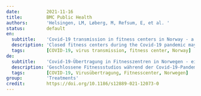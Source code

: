 ```yaml
---
date:          2021-11-16
title:         BMC Public Health
authors:       'Helsingen, LM, Løberg, M, Refsum, E, et al. '
status:        default
en:
  subtitle:    'Covid-19 transmission in fitness centers in Norway - a randomized trial'
  description: 'Closed fitness centers during the Covid-19 pandemic may negatively impact health and wellbeing. We assessed whether training at fitness centers increases the risk of SARS-CoV-2 virus infection. In a two-group parallel randomized controlled trial, fitness center members aged 18 to 64 without Covid-19-relevant comorbidities, were randomized to access to training at a fitness center or no-access. Fitness centers applied physical distancing (1 m for floor exercise, 2 m for high-intensity classes) and enhanced hand and surface hygiene. Primary outcomes were SARS-CoV-2 RNA status by polymerase chain reaction (PCR) after 14 days, hospital admission after 21 days. The secondary endpoint was SARS-CoV-2 antibody status after 1 month. 3764 individuals were randomized; 1896 to the training arm and 1868 to the no-training arm. In the training arm, 81.8% trained at least once, and 38.5% trained ≥ six times. Of 3016 individuals who returned the SARS-CoV-2 RNA tests (80.5%), there was one positive test in the training arm, and none in the no-training arm. Eleven individuals in the training arm (0.8% of tested) and 27 in the no-training arm (2.4% of tested) tested positive for SARS-CoV-2 antibodies. No outpatient visits or hospital admissions due to Covid-19 occurred in either arm. Provided good hygiene and physical distancing measures and low population prevalence of SARS-CoV-2 infection, there was no increased infection risk of SARS-CoV-2 in fitness centers in Oslo, Norway for individuals without Covid-19-relevant comorbidities.'
  tags:        [COVID-19, virus transmission, fitness center, Norway]
de:
  subtitle:    'Covid-19-Übertragung in Fitnesszentren in Norwegen - eine randomisierte Studie'
  description: 'Geschlossene Fitnessstudios während der Covid-19-Pandemie können sich negativ auf die Gesundheit und das Wohlbefinden auswirken. Wir haben untersucht, ob das Training in Fitnessstudios das Risiko einer SARS-CoV-2-Virusinfektion erhöht. In einer parallelen, randomisierten, kontrollierten Zweigruppenstudie wurden Mitglieder von Fitnesscentern im Alter von 18 bis 64 Jahren ohne Covid-19-relevante Begleiterkrankungen randomisiert und erhielten entweder Zugang zu einem Training in einem Fitnesscenter oder keinen Zugang. In den Fitnesscentern wurde ein körperlicher Abstand eingehalten (1 m bei Bodenübungen, 2 m bei hochintensiven Kursen) und die Hand- und Oberflächenhygiene verbessert. Primäre Endpunkte waren der SARS-CoV-2-RNA-Status durch Polymerase-Kettenreaktion (PCR) nach 14 Tagen und die Krankenhausaufnahme nach 21 Tagen. Der sekundäre Endpunkt war der SARS-CoV-2-Antikörperstatus nach 1 Monat. 3764 Personen wurden randomisiert, davon 1896 in die Schulungsgruppe und 1868 in die Gruppe ohne Schulung. In der Schulungsgruppe trainierten 81,8 % mindestens einmal, und 38,5 % trainierten ≥ sechsmal. Von 3016 Personen, die die SARS-CoV-2-RNA-Tests zurückschickten (80,5 %), gab es einen positiven Test in der Schulungsgruppe und keinen in der Nicht-Schulungsgruppe. Elf Personen in der Schulungsgruppe (0,8 % der Getesteten) und 27 in der Nicht-Schulungsgruppe (2,4 % der Getesteten) wurden positiv auf SARS-CoV-2-Antikörper getestet. In beiden Gruppen kam es zu keinen ambulanten Besuchen oder Krankenhauseinweisungen aufgrund von Covid-19. Unter der Voraussetzung guter Hygiene- und Distanzierungsmaßnahmen und einer geringen Prävalenz von SARS-CoV-2-Infektionen in der Bevölkerung bestand kein erhöhtes Infektionsrisiko für SARS-CoV-2 in Fitnesscentern in Oslo, Norwegen, für Personen ohne Covid-19-relevante Komorbiditäten.' 
  tags:        [COVID-19, Virusübertragung, Fitnesscenter, Norwegen]
group:         'Treatments'
credit:        https://doi.org/10.1186/s12889-021-12073-0
---
```

